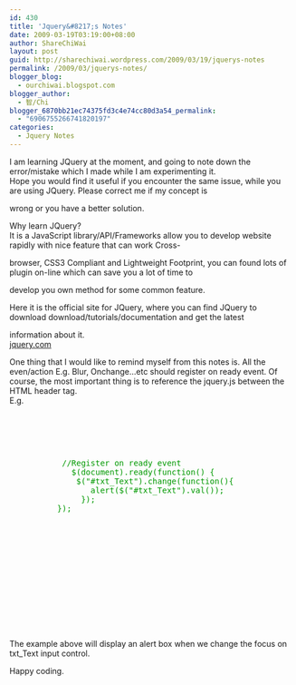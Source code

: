 ```yaml
---
id: 430
title: 'Jquery&#8217;s Notes'
date: 2009-03-19T03:19:00+08:00
author: ShareChiWai
layout: post
guid: http://sharechiwai.wordpress.com/2009/03/19/jquerys-notes
permalink: /2009/03/jquerys-notes/
blogger_blog:
  - ourchiwai.blogspot.com
blogger_author:
  - 智/Chi
blogger_6870bb21ec74375fd3c4e74cc80d3a54_permalink:
  - "6906755266741820197"
categories:
  - Jquery Notes
---
```

I am learning JQuery at the moment, and going to note down the error/mistake which I made while I am experimenting it.  
Hope you would find it useful if you encounter the same issue, while you are using JQuery. Please correct me if my concept is

wrong or you have a better solution.

Why learn JQuery?  
It is a JavaScript library/API/Frameworks allow you to develop website rapidly with nice feature that can work Cross-

browser, CSS3 Compliant and Lightweight Footprint, you can found lots of plugin on-line which can save you a lot of time to

develop you own method for some common feature.

Here it is the official site for JQuery, where you can find JQuery to download download/tutorials/documentation and get the latest

information about it.  
[jquery.com](http://jquery.com/)

One thing that I would like to remind myself from this notes is. All the even/action E.g. Blur, Onchange&#8230;etc should register on ready event. Of course, the most important thing is to reference the jquery.js between the HTML header tag.  
E.g.

<pre><br /><span style="color:rgb(0,153,0);"></span><br /><span style="color:rgb(0,153,0);">   </span><br /><span style="color:rgb(0,153,0);">          </span><br /><span style="color:rgb(0,153,0);">     </span><br /><span style="color:rgb(0,153,0);">           //Register on ready event                                        </span><br /><span style="color:rgb(0,153,0);">             $(document).ready(function() {</span><br /><span style="color:rgb(0,153,0);">              $("#txt_Text").change(function(){</span><br /><span style="color:rgb(0,153,0);">                 alert($("#txt_Text").val());</span><br /><span style="color:rgb(0,153,0);">               });</span><br /><span style="color:rgb(0,153,0);">          });</span><br /><br /><span style="color:rgb(0,153,0);">                  </span><br /><span style="color:rgb(0,153,0);">       

<title>
  Jquery Notes
</title></span>

<br /><span style="color:rgb(0,153,0);">    </span><br /><span style="color:rgb(0,153,0);">  </span><br /><span style="color:rgb(0,153,0);">     </span><br /><span style="color:rgb(0,153,0);">  </span><br /><span style="color:rgb(0,153,0);"></span><br /><br /></pre>

The example above will display an alert box when we change the focus on txt_Text input control.

Happy coding.